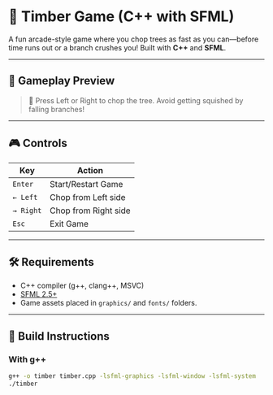 # 🌲 Timber Game (C++ with SFML)

A fun arcade-style game where you chop trees as fast as you can—before time runs out or a branch crushes you! Built with **C++** and **SFML**.

---

## 📸 Gameplay Preview

> 🔨 Press Left or Right to chop the tree. Avoid getting squished by falling branches!

---

## 🎮 Controls

| Key        | Action              |
|------------|---------------------|
| `Enter`    | Start/Restart Game  |
| `← Left`   | Chop from Left side |
| `→ Right`  | Chop from Right side|
| `Esc`      | Exit Game           |

---

## 🛠️ Requirements

- C++ compiler (g++, clang++, MSVC)
- [SFML 2.5+](https://www.sfml-dev.org/download.php)
- Game assets placed in `graphics/` and `fonts/` folders.

---

## 🚀 Build Instructions

### With g++

```bash
g++ -o timber timber.cpp -lsfml-graphics -lsfml-window -lsfml-system
./timber
